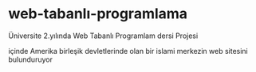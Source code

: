 # web-tabanlı-programlama
Üniversite 2.yılında Web Tabanlı Programlam dersi Projesi 

içinde Amerika birleşik devletlerinde olan bir islami merkezin web sitesini bulunduruyor 
